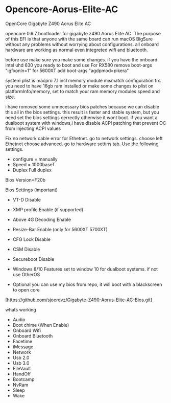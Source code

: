 # Opencore-Aorus-Elite-AC
OpenCore Gigabyte Z490 Aorus Elite AC

opencore 0.6.7 bootloader for gigabyte z490 Aorus Elite AC.
The purpose of this EFI is that anyone with the same board can run macOS BigSure without any problems without worrying about configurations.
all onboard hardware are working as normal even integreted wifi and bluetooth.

before use make sure you make some changes.
if you have the onboard intel uhd 630 you ready to boot and use
For RX580 remove boot-args "igfxonln=1"
for 5600XT add boot-args "agdpmod=pikera"

system plist is macpro 7.1
incl memory module mismatch configuration fix. you need to have 16gb ram installed or make some changes to plist
on platformInfo/memory, set to match your ram memory modules speed and size.

i have romoved some unnecessary bios patches because we can disable this all in the bios settings. 
this result is faster and stable system, but you need set the bios settings cerrectly otherwise it wont boot.
if you want a dualboot system with windows,i have disable ACPI patching that prevent OC from injecting ACPI values 

Fix no network cable error for Ethetnet. 
  go to network settings. choose left Ethetnet choose advanced.
  go to hardware settins tab. 
  Use the following settings. 

 * configure = manually
 * Speed = 1000baseT
 * Duplex Full duplex 

Bios Version=F20b

Bios Settings (important)
 * VT-D Disable
 * XMP profile Enable (if supported)
 * Above 4G Decoding Enable
 * Resize-Bar Enable (only for 5600XT 5700XT)
 * CFG Lock Disable
 * CSM Disable
 * Secureboot Disable
 * Windows 8/10 Features set to window 10 for dualboot systems. if not use OtherOS
 
 * Optional you can use my bios from repo, it will boot with a blackscreen to open core 
 
[https://github.com/sjoerdvz/Gigabyte-Z490-Aorus-Elite-AC-Bios.git]

whats working 
* Audio
* Boot chime (When Enable)
* Onboard Wifi 
* Onboard Bluetooth
* Facetime
* iMessage
* Network
* Usb 2.0
* Usb 3.0
* FileVault
* HandOff
* Bootcamp
* NvRam
* Sleep
* Wake
